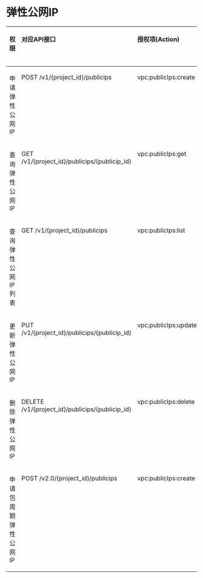 # 弹性公网IP<a name="eip_apipermission_0002"></a>

<a name="zh-cn_topic_0201534207_table3381441153612"></a>
<table><thead align="left"><tr id="zh-cn_topic_0201534207_row134361241153612"><th class="cellrowborder" valign="top" width="13.23%" id="mcps1.1.6.1.1"><p id="zh-cn_topic_0201534207_p423285813514"><a name="zh-cn_topic_0201534207_p423285813514"></a><a name="zh-cn_topic_0201534207_p423285813514"></a>权限</p>
</th>
<th class="cellrowborder" valign="top" width="29.330000000000002%" id="mcps1.1.6.1.2"><p id="zh-cn_topic_0201534207_p24367414363"><a name="zh-cn_topic_0201534207_p24367414363"></a><a name="zh-cn_topic_0201534207_p24367414363"></a>对应API接口</p>
</th>
<th class="cellrowborder" valign="top" width="20.06%" id="mcps1.1.6.1.3"><p id="zh-cn_topic_0201534207_p2436194193616"><a name="zh-cn_topic_0201534207_p2436194193616"></a><a name="zh-cn_topic_0201534207_p2436194193616"></a>授权项(Action)</p>
</th>
<th class="cellrowborder" valign="top" width="15.89%" id="mcps1.1.6.1.4"><p id="zh-cn_topic_0201534207_p5985736163016"><a name="zh-cn_topic_0201534207_p5985736163016"></a><a name="zh-cn_topic_0201534207_p5985736163016"></a>IAM项目(Project)</p>
</th>
<th class="cellrowborder" valign="top" width="21.490000000000002%" id="mcps1.1.6.1.5"><p id="zh-cn_topic_0201534207_p8985133619300"><a name="zh-cn_topic_0201534207_p8985133619300"></a><a name="zh-cn_topic_0201534207_p8985133619300"></a>企业项目(Enterprise Project)</p>
</th>
</tr>
</thead>
<tbody><tr id="zh-cn_topic_0201534207_row943674133617"><td class="cellrowborder" valign="top" width="13.23%" headers="mcps1.1.6.1.1 "><p id="zh-cn_topic_0201534207_p13232958145117"><a name="zh-cn_topic_0201534207_p13232958145117"></a><a name="zh-cn_topic_0201534207_p13232958145117"></a>申请弹性公网IP</p>
</td>
<td class="cellrowborder" valign="top" width="29.330000000000002%" headers="mcps1.1.6.1.2 "><p id="zh-cn_topic_0201534207_p144365416368"><a name="zh-cn_topic_0201534207_p144365416368"></a><a name="zh-cn_topic_0201534207_p144365416368"></a>POST /v1/{project_id}/publicips</p>
</td>
<td class="cellrowborder" valign="top" width="20.06%" headers="mcps1.1.6.1.3 "><p id="zh-cn_topic_0201534207_p17904175011365"><a name="zh-cn_topic_0201534207_p17904175011365"></a><a name="zh-cn_topic_0201534207_p17904175011365"></a>vpc:publicIps:create</p>
</td>
<td class="cellrowborder" valign="top" width="15.89%" headers="mcps1.1.6.1.4 "><p id="zh-cn_topic_0201534207_p15756115919276"><a name="zh-cn_topic_0201534207_p15756115919276"></a><a name="zh-cn_topic_0201534207_p15756115919276"></a>√</p>
</td>
<td class="cellrowborder" valign="top" width="21.490000000000002%" headers="mcps1.1.6.1.5 "><p id="zh-cn_topic_0201534207_p193691154133112"><a name="zh-cn_topic_0201534207_p193691154133112"></a><a name="zh-cn_topic_0201534207_p193691154133112"></a>√</p>
</td>
</tr>
<tr id="zh-cn_topic_0201534207_row343704173619"><td class="cellrowborder" valign="top" width="13.23%" headers="mcps1.1.6.1.1 "><p id="zh-cn_topic_0201534207_p1623218589512"><a name="zh-cn_topic_0201534207_p1623218589512"></a><a name="zh-cn_topic_0201534207_p1623218589512"></a>查询弹性公网IP</p>
</td>
<td class="cellrowborder" valign="top" width="29.330000000000002%" headers="mcps1.1.6.1.2 "><p id="zh-cn_topic_0201534207_p174371341133618"><a name="zh-cn_topic_0201534207_p174371341133618"></a><a name="zh-cn_topic_0201534207_p174371341133618"></a>GET /v1/{project_id}/publicips/{publicip_id}</p>
</td>
<td class="cellrowborder" valign="top" width="20.06%" headers="mcps1.1.6.1.3 "><p id="zh-cn_topic_0201534207_p8360152113611"><a name="zh-cn_topic_0201534207_p8360152113611"></a><a name="zh-cn_topic_0201534207_p8360152113611"></a>vpc:publicIps:get</p>
</td>
<td class="cellrowborder" valign="top" width="15.89%" headers="mcps1.1.6.1.4 "><p id="zh-cn_topic_0201534207_p1475655902719"><a name="zh-cn_topic_0201534207_p1475655902719"></a><a name="zh-cn_topic_0201534207_p1475655902719"></a>√</p>
</td>
<td class="cellrowborder" valign="top" width="21.490000000000002%" headers="mcps1.1.6.1.5 "><p id="zh-cn_topic_0201534207_p153706545313"><a name="zh-cn_topic_0201534207_p153706545313"></a><a name="zh-cn_topic_0201534207_p153706545313"></a>√</p>
</td>
</tr>
<tr id="zh-cn_topic_0201534207_row34371241143616"><td class="cellrowborder" valign="top" width="13.23%" headers="mcps1.1.6.1.1 "><p id="zh-cn_topic_0201534207_p182321558155116"><a name="zh-cn_topic_0201534207_p182321558155116"></a><a name="zh-cn_topic_0201534207_p182321558155116"></a>查询弹性公网IP列表</p>
</td>
<td class="cellrowborder" valign="top" width="29.330000000000002%" headers="mcps1.1.6.1.2 "><p id="zh-cn_topic_0201534207_p16437174193619"><a name="zh-cn_topic_0201534207_p16437174193619"></a><a name="zh-cn_topic_0201534207_p16437174193619"></a>GET /v1/{project_id}/publicips</p>
</td>
<td class="cellrowborder" valign="top" width="20.06%" headers="mcps1.1.6.1.3 "><p id="zh-cn_topic_0201534207_p35961753143612"><a name="zh-cn_topic_0201534207_p35961753143612"></a><a name="zh-cn_topic_0201534207_p35961753143612"></a>vpc:publicIps:list</p>
</td>
<td class="cellrowborder" valign="top" width="15.89%" headers="mcps1.1.6.1.4 "><p id="zh-cn_topic_0201534207_p167561459142711"><a name="zh-cn_topic_0201534207_p167561459142711"></a><a name="zh-cn_topic_0201534207_p167561459142711"></a>√</p>
</td>
<td class="cellrowborder" valign="top" width="21.490000000000002%" headers="mcps1.1.6.1.5 "><p id="zh-cn_topic_0201534207_p1370175418319"><a name="zh-cn_topic_0201534207_p1370175418319"></a><a name="zh-cn_topic_0201534207_p1370175418319"></a>√</p>
</td>
</tr>
<tr id="zh-cn_topic_0201534207_row443713412363"><td class="cellrowborder" valign="top" width="13.23%" headers="mcps1.1.6.1.1 "><p id="zh-cn_topic_0201534207_p623295805113"><a name="zh-cn_topic_0201534207_p623295805113"></a><a name="zh-cn_topic_0201534207_p623295805113"></a>更新弹性公网IP</p>
</td>
<td class="cellrowborder" valign="top" width="29.330000000000002%" headers="mcps1.1.6.1.2 "><p id="zh-cn_topic_0201534207_p4437194193614"><a name="zh-cn_topic_0201534207_p4437194193614"></a><a name="zh-cn_topic_0201534207_p4437194193614"></a>PUT /v1/{project_id}/publicips/{publicip_id}</p>
</td>
<td class="cellrowborder" valign="top" width="20.06%" headers="mcps1.1.6.1.3 "><p id="zh-cn_topic_0201534207_p1060705413366"><a name="zh-cn_topic_0201534207_p1060705413366"></a><a name="zh-cn_topic_0201534207_p1060705413366"></a>vpc:publicIps:update</p>
</td>
<td class="cellrowborder" valign="top" width="15.89%" headers="mcps1.1.6.1.4 "><p id="zh-cn_topic_0201534207_p9757145912271"><a name="zh-cn_topic_0201534207_p9757145912271"></a><a name="zh-cn_topic_0201534207_p9757145912271"></a>√</p>
</td>
<td class="cellrowborder" valign="top" width="21.490000000000002%" headers="mcps1.1.6.1.5 "><p id="zh-cn_topic_0201534207_p19370155411318"><a name="zh-cn_topic_0201534207_p19370155411318"></a><a name="zh-cn_topic_0201534207_p19370155411318"></a>√</p>
</td>
</tr>
<tr id="zh-cn_topic_0201534207_row10437144143617"><td class="cellrowborder" valign="top" width="13.23%" headers="mcps1.1.6.1.1 "><p id="zh-cn_topic_0201534207_p923213587517"><a name="zh-cn_topic_0201534207_p923213587517"></a><a name="zh-cn_topic_0201534207_p923213587517"></a>删除弹性公网IP</p>
</td>
<td class="cellrowborder" valign="top" width="29.330000000000002%" headers="mcps1.1.6.1.2 "><p id="zh-cn_topic_0201534207_p2437114115362"><a name="zh-cn_topic_0201534207_p2437114115362"></a><a name="zh-cn_topic_0201534207_p2437114115362"></a>DELETE /v1/{project_id}/publicips/{publicip_id}</p>
</td>
<td class="cellrowborder" valign="top" width="20.06%" headers="mcps1.1.6.1.3 "><p id="zh-cn_topic_0201534207_p986195516362"><a name="zh-cn_topic_0201534207_p986195516362"></a><a name="zh-cn_topic_0201534207_p986195516362"></a>vpc:publicIps:delete</p>
</td>
<td class="cellrowborder" valign="top" width="15.89%" headers="mcps1.1.6.1.4 "><p id="zh-cn_topic_0201534207_p187577594276"><a name="zh-cn_topic_0201534207_p187577594276"></a><a name="zh-cn_topic_0201534207_p187577594276"></a>√</p>
</td>
<td class="cellrowborder" valign="top" width="21.490000000000002%" headers="mcps1.1.6.1.5 "><p id="zh-cn_topic_0201534207_p10370105493116"><a name="zh-cn_topic_0201534207_p10370105493116"></a><a name="zh-cn_topic_0201534207_p10370105493116"></a>√</p>
</td>
</tr>
<tr id="zh-cn_topic_0201534207_row06971339262"><td class="cellrowborder" valign="top" width="13.23%" headers="mcps1.1.6.1.1 "><p id="zh-cn_topic_0201534207_p643581217266"><a name="zh-cn_topic_0201534207_p643581217266"></a><a name="zh-cn_topic_0201534207_p643581217266"></a>申请包周期弹性公网IP</p>
</td>
<td class="cellrowborder" valign="top" width="29.330000000000002%" headers="mcps1.1.6.1.2 "><p id="zh-cn_topic_0201534207_p17435812172618"><a name="zh-cn_topic_0201534207_p17435812172618"></a><a name="zh-cn_topic_0201534207_p17435812172618"></a>POST /v2.0/{project_id}/publicips</p>
</td>
<td class="cellrowborder" valign="top" width="20.06%" headers="mcps1.1.6.1.3 "><p id="zh-cn_topic_0201534207_p343511262614"><a name="zh-cn_topic_0201534207_p343511262614"></a><a name="zh-cn_topic_0201534207_p343511262614"></a>vpc:publicIps:create</p>
</td>
<td class="cellrowborder" valign="top" width="15.89%" headers="mcps1.1.6.1.4 "><p id="zh-cn_topic_0201534207_p1023909163617"><a name="zh-cn_topic_0201534207_p1023909163617"></a><a name="zh-cn_topic_0201534207_p1023909163617"></a>√</p>
</td>
<td class="cellrowborder" valign="top" width="21.490000000000002%" headers="mcps1.1.6.1.5 "><p id="zh-cn_topic_0201534207_p82391694362"><a name="zh-cn_topic_0201534207_p82391694362"></a><a name="zh-cn_topic_0201534207_p82391694362"></a>√</p>
</td>
</tr>
</tbody>
</table>

